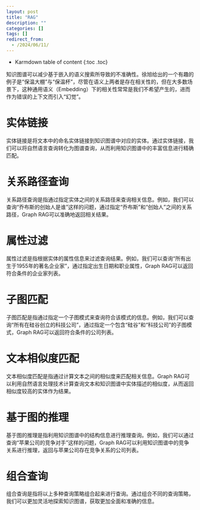 ```yaml
---
layout: post
title: "RAG"
description: ""
categories: []
tags: []
redirect_from:
  - /2024/06/11/
---
```


* Karmdown table of content
{:toc .toc}


知识图谱可以减少基于嵌入的语义搜索所导致的不准确性。徐旭给出的一个有趣的例子是“保温大棚”与“保温杯”，尽管在语义上两者是存在相关性的，但在大多数场景下，这种通用语义（Embedding）下的相关性常常是我们不希望产生的，进而作为错误的上下文而引入“幻觉”。


# 实体链接

实体链接是将文本中的命名实体链接到知识图谱中对应的实体。通过实体链接，我们可以将自然语言查询转化为图谱查询，从而利用知识图谱中的丰富信息进行精确匹配。

# 关系路径查询

关系路径查询是指通过指定实体之间的关系路径来查询相关信息。例如，我们可以查询“乔布斯的创始人是谁”这样的问题，通过指定“乔布斯”和“创始人”之间的关系路径，Graph RAG可以准确地返回相关结果。

# 属性过滤

属性过滤是指根据实体的属性信息来过滤查询结果。例如，我们可以查询“所有出生于1955年的著名企业家”，通过指定出生日期和职业属性，Graph RAG可以返回符合条件的企业家列表。

# 子图匹配

子图匹配是指通过指定一个子图模式来查询符合该模式的信息。例如，我们可以查询“所有在硅谷创立的科技公司”，通过指定一个包含“硅谷”和“科技公司”的子图模式，Graph RAG可以返回符合条件的公司列表。

# 文本相似度匹配

文本相似度匹配是指通过计算文本之间的相似度来匹配相关信息。Graph RAG可以利用自然语言处理技术计算查询文本和知识图谱中实体描述的相似度，从而返回相似度较高的实体作为结果。

# 基于图的推理

基于图的推理是指利用知识图谱中的结构信息进行推理查询。例如，我们可以通过查询“苹果公司的竞争对手”这样的问题，Graph RAG可以利用知识图谱中的竞争关系进行推理，返回与苹果公司存在竞争关系的公司列表。

# 组合查询

组合查询是指将以上多种查询策略组合起来进行查询。通过组合不同的查询策略，我们可以更加灵活地探索知识图谱，获取更加全面和准确的信息。